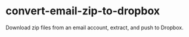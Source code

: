 # convert-email-zip-to-dropbox
Download zip files from an email account, extract, and push to Dropbox.
